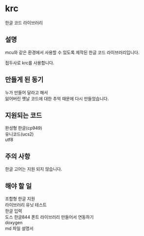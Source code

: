 ﻿# krc
한글 코드 라이브러리  

## 설명
mcu와 같은 환경에서 사용할 수 있도록 제작된
한글 코드 라이브러리입니다.  
  
접두사로 krc를 사용합니다.  

## 만들게 된 동기
누가 만들어 달라고 해서  
잃어버린 옛날 코드에 대한 추억 때문에 다시 만들었습니다.  

## 지원되는 코드
완성형 한글(cp949)  
유니코드(ucs2)  
utf8  

## 주의 사항
한글 고어는 지원 되지 않습니다.  

## 해야 할 일
조합형 한글 지원  
라이브러리 유닛 테스트  
한글 입력  
도스 한글844 폰트 라이브러리 만들어서 연동하기  
doxygen  
md 파일 설명서  

